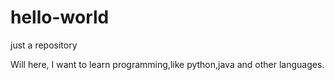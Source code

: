 # hello-world
just a repository

Will here, I want to learn programming,like python,java and other languages.
